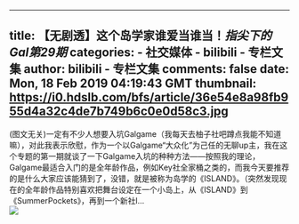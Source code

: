 
---
title: 【无剧透】这个岛学家谁爱当谁当！_指尖下的Gal第29期_
categories: 
    - 社交媒体
    - bilibili - 专栏文集
author: bilibili - 专栏文集
comments: false
date: Mon, 18 Feb 2019 04:19:43 GMT
thumbnail: https://i0.hdslb.com/bfs/article/36e54e8a98fb955d4a32c4de7b749b6c0e0d58c3.jpg
---

<div>   
(图文无关)一定有不少人想要入坑Galgame（我每天去柚子社吧蹲点我能不知道嘛），对此我表示欣慰，作为一个以Galgame“大众化”为己任的无聊up主，我在这个专题的第一期就谈了一下Galgame入坑的种种方法——按照我的理论，Galgame最适合入门的是全年龄作品，例如Key社全家桶之类的，而我今天要推荐的是什么大家应该能猜到了，没错，就是被称为岛学的《ISLAND》。（突然发现现在的全年龄作品特别喜欢把舞台设定在一个小岛上，从《ISLAND》到《SummerPockets》，再到一个新社l…<br><img src="https://i0.hdslb.com/bfs/article/36e54e8a98fb955d4a32c4de7b749b6c0e0d58c3.jpg" referrerpolicy="no-referrer">  
</div>
            